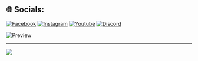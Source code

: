 
## 🌐 Socials:
[![Facebook](https://img.shields.io/badge/Facebook-%231877F2.svg?logo=Facebook&logoColor=white)](http://fb.com/sudlit.w/)
[![Instagram](https://img.shields.io/badge/Instagram-%23E4405F.svg?logo=Instagram&logoColor=white)](https://instagram.com/sudlit_) 
[![Youtube](https://img.shields.io/badge/YouTube-FF0000?logo=youtube&logoColor=white)](https://www.youtube.com/channel/UCagWA7_fcmkqejoyPnTd8NA/videos) 
[![Discord](https://img.shields.io/badge/Discord%20:%20sudlit%239279-%237289DA.svg?logo=discord&logoColor=white)](#)

![Preview](https://i.redd.it/oz1j7u6vh4s81.gif)

---
![](https://komarev.com/ghpvc/?username=sudlit&color=green)
